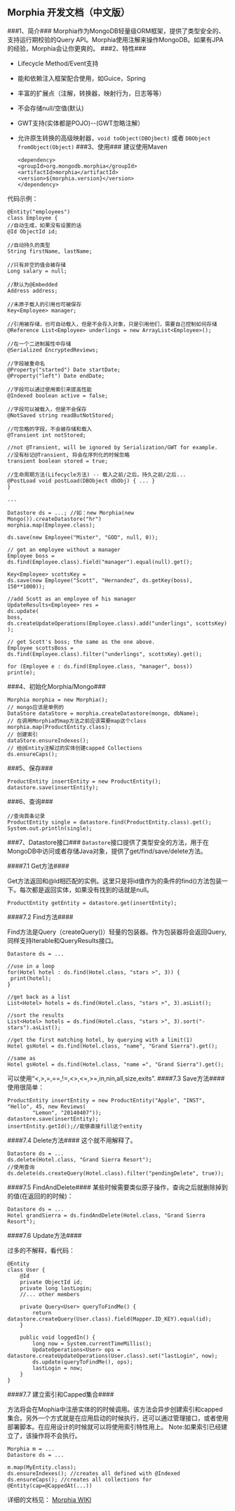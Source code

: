 ## Morphia 开发文档（中文版） ##

###1、简介###
Morphia作为MongoDB轻量级ORM框架，提供了类型安全的、支持运行期校验的Query API。Morphia使用注解来操作MongoDB。如果有JPA的经验，Morphia会让你更爽的。
###2、特性###
* Lifecycle Method/Event支持
* 能和依赖注入框架配合使用，如Guice，Spring
* 丰富的扩展点（注解，转换器，映射行为，日志等等）
* 不会存储null/空值(默认)
* GWT支持(实体都是POJO)--(GWT忽略注解）
* 允许原生转换的高级映射器，`void toObject(DBOjbect)` 或者 `DBObject fromObject(Object)`
###3、使用###
建议使用Maven

	`<dependency>`<br/>
			`<groupId>org.mongodb.morphia</groupId>`<br/>
			`<artifactId>morphia</artifactId>`<br/>
			`<version>${morphia.version}</version>`<br/>
	`</dependency>`<br/>

代码示例：

	@Entity("employees")
	class Employee {
	//自动生成，如果没有设置的话
  	@Id ObjectId id;

	//自动持久的类型
  	String firstName, lastName;

	//只有非空的值会被存储
  	Long salary = null;

 	//默认为@Embedded
  	Address address;

	//未原子载入的引用也可被保存
  	Key<Employee> manager;

	//引用被存储，也可自动载入，但是不会存入对象，只是引用他们，需要自己控制如何存储
  	@Reference List<Employee> underlings = new ArrayList<Employee>();

  	//在一个二进制属性中存储
  	@Serialized EncryptedReviews;

  	//字段被重命名
  	@Property("started") Date startDate;
 	@Property("left") Date endDate;

  	//字段可以通过使用索引来提高性能
  	@Indexed boolean active = false;

  	//字段可以被载入，但是不会保存
  	@NotSaved string readButNotStored;

  	//可忽略的字段，不会被存储和载入
  	@Transient int notStored;

  	//not @Transient, will be ignored by Serialization/GWT for example.
	//没有标记@Transient, 将会在序列化的时候忽略
  	transient boolean stored = true;
	
	//生命周期方法(Lifecycle方法) -- 载入之前/之后，持久之前/之后...
  	@PostLoad void postLoad(DBObject dbObj) { ... }
	}

	...

	Datastore ds = ...; //如：new Morphia(new Mongo()).createDatastore("hr")
	morphia.map(Employee.class);

	ds.save(new Employee("Mister", "GOD", null, 0));

	// get an employee without a manager
	Employee boss = ds.find(Employee.class).field("manager").equal(null).get();

	Key<Employee> scottsKey =
  	ds.save(new Employee("Scott", "Hernandez", ds.getKey(boss), 150**1000));

	//add Scott as an employee of his manager
	UpdateResults<Employee> res =
  	ds.update(
    boss,
    ds.createUpdateOperations(Employee.class).add("underlings", scottsKey)
  	);

	// get Scott's boss; the same as the one above.
	Employee scottsBoss =
  	ds.find(Employee.class).filter("underlings", scottsKey).get();

	for (Employee e : ds.find(Employee.class, "manager", boss))
   	print(e);

###4、初始化Morphia/Mongo###

	Morphia morphia = new Morphia();
	// mongo应该是单例的
	DataStore dataStore = morphia.createDatastore(mongo, dbName);
	// 在调用Morphia的map方法之前应该需要map这个class
	morphia.map(ProductEntity.class);
	// 创建索引
	dataStore.ensureIndexes();
	// 给@Entity注解过的实体创建capped Collections
	ds.ensureCaps();

###5、保存###

	ProductEntity insertEntity = new ProductEntity();
    datastore.save(insertEntity);


###6、查询###
	
	//查询首条记录
	ProductEntity single = datastore.find(ProductEntity.class).get();
    System.out.println(single);

	
###7、Datastore接口###
`Datastore`接口提供了类型安全的方法，用于在MongoDB中访问或者存储Java对象，提供了get/find/save/delete方法。

####7.1 Get方法####

Get方法返回和@Id相匹配的实例。这里只是将id值作为的条件的find()方法包装一下。每次都是返回实体，如果没有找到的话就是null。

	ProductEntity getEntity = datastore.get(insertEntity);

####7.2 Find方法####

Find方法是Query（createQuery()）轻量的包装器。作为包装器将会返回Query, 同样支持Iterable<T>和QueryResults接口。

	Datastore ds = ...

	//use in a loop
	for(Hotel hotel : ds.find(Hotel.class, "stars >", 3)) {
  	 print(hotel);
	}

	//get back as a list
	List<Hotel> hotels = ds.find(Hotel.class, "stars >", 3).asList();

	//sort the results
	List<Hotel> hotels = ds.find(Hotel.class, "stars >", 3).sort("-stars").asList();

	//get the first matching hotel, by querying with a limit(1)
	Hotel gsHotel = ds.find(Hotel.class, "name", "Grand Sierra").get();

	//same as
	Hotel gsHotel = ds.find(Hotel.class, "name =", "Grand Sierra").get();

可以使用“<,>,=,==,!=,<>,<=,>=,in,nin,all,size,exits”.
####7.3 Save方法####
使用很简单：

	ProductEntity insertEntity = new ProductEntity("Apple", "INST", "Hello", 45, new Reviews(
            "Lemon", "20140407"));
    datastore.save(insertEntity);
	insertEntity.getId();//能够直接fill这个entity

####7.4 Delete方法####
这个就不用解释了。

	Datastore ds = ...
	ds.delete(Hotel.class, "Grand Sierra Resort");
	//使用查询
	ds.delete(ds.createQuery(Hotel.class).filter("pendingDelete", true));
####7.5 FindAndDelete####
某些时候需要类似原子操作，查询之后就删除掉到的值(在返回的的时候)：

	Datastore ds = ...
	Hotel grandSierra = ds.findAndDelete(Hotel.class, "Grand Sierra Resort");

####7.6 Update方法####

过多的不解释，看代码：

	@Entity
	class User {
   		@Id
   		private ObjectId id;
   		private long lastLogin;
   		//... other members

   		private Query<User> queryToFindMe() {
      		return datastore.createQuery(User.class).field(Mapper.ID_KEY).equal(id);
   		}

   		public void loggedIn() {
      		long now = System.currentTimeMillis();
      		UpdateOperations<User> ops = datastore.createUpdateOperations(User.class).set("lastLogin", now);
      		ds.update(queryToFindMe(), ops);
      		lastLogin = now;
   		}
	}


####7.7 建立索引和Capped集合####


方法将会在Mophia中注册实体的的时候调用。该方法会异步创建索引和capped集合。另外一个方式就是在应用启动的时候执行，还可以通过管理接口，或者使用部署脚本。在应用设计的时候就可以将使用索引特性用上。
Note:如果索引已经建立了，该操作将不会执行。

	Morphia m = ...
	Datastore ds = ...

	m.map(MyEntity.class);
	ds.ensureIndexes(); //creates all defined with @Indexed
	ds.ensureCaps(); //creates all collections for @Entity(cap=@CappedAt(...))

详细的文档见：
[Morphia WIKI](https://github.com/mongodb/morphia/wiki)
